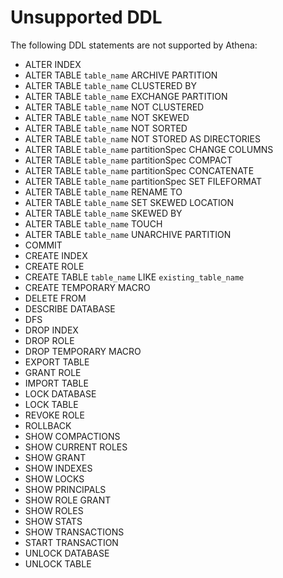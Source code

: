 # Unsupported DDL<a name="unsupported-ddl"></a>

The following DDL statements are not supported by Athena:
+ ALTER INDEX
+ ALTER TABLE `table_name` ARCHIVE PARTITION
+ ALTER TABLE `table_name` CLUSTERED BY
+ ALTER TABLE `table_name` EXCHANGE PARTITION
+ ALTER TABLE `table_name` NOT CLUSTERED
+ ALTER TABLE `table_name` NOT SKEWED
+ ALTER TABLE `table_name` NOT SORTED
+ ALTER TABLE `table_name` NOT STORED AS DIRECTORIES
+ ALTER TABLE `table_name` partitionSpec CHANGE COLUMNS
+ ALTER TABLE `table_name` partitionSpec COMPACT
+ ALTER TABLE `table_name` partitionSpec CONCATENATE
+ ALTER TABLE `table_name` partitionSpec SET FILEFORMAT
+ ALTER TABLE `table_name` RENAME TO
+ ALTER TABLE `table_name` SET SKEWED LOCATION
+ ALTER TABLE `table_name` SKEWED BY
+ ALTER TABLE `table_name` TOUCH
+ ALTER TABLE `table_name` UNARCHIVE PARTITION
+ COMMIT
+ CREATE INDEX
+ CREATE ROLE
+ CREATE TABLE `table_name` LIKE `existing_table_name` 
+ CREATE TEMPORARY MACRO
+ DELETE FROM
+ DESCRIBE DATABASE
+ DFS
+ DROP INDEX
+ DROP ROLE
+ DROP TEMPORARY MACRO
+ EXPORT TABLE
+ GRANT ROLE
+ IMPORT TABLE
+ LOCK DATABASE
+ LOCK TABLE
+ REVOKE ROLE
+ ROLLBACK
+ SHOW COMPACTIONS
+ SHOW CURRENT ROLES
+ SHOW GRANT
+ SHOW INDEXES
+ SHOW LOCKS
+ SHOW PRINCIPALS
+ SHOW ROLE GRANT
+ SHOW ROLES
+ SHOW STATS
+ SHOW TRANSACTIONS
+ START TRANSACTION
+ UNLOCK DATABASE
+ UNLOCK TABLE
